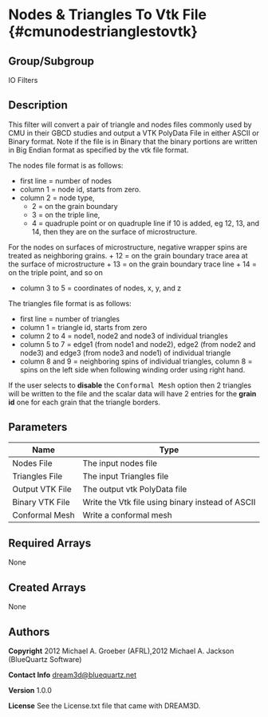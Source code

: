 Nodes & Triangles To Vtk File {#cmunodestrianglestovtk}
======

## Group/Subgroup ##
IO Filters

## Description ##
This filter will convert a pair of triangle and nodes files commonly used by
CMU in their GBCD studies and output a VTK PolyData File in either ASCII or
Binary format. Note if the file is in Binary that the binary portions are written
in Big Endian format as specified by the vtk file format.

The nodes file format is as follows:
-  first line = number of nodes
-  column 1 = node id, starts from zero.
-  column 2 = node type,
	+ 2 = on the grain boundary
	+ 3 = on the triple line,
	+ 4 = quadruple point or on quadruple line if 10 is added, eg 12, 13, and 14, then they are on the surface of microstructure.

For the nodes on surfaces of microstructure, negative wrapper spins are treated as neighboring grains.
	+ 12 = on the grain boundary trace area at the surface of microstructure
	+ 13 = on the grain boundary trace line
	+ 14 = on the triple point, and so on
-  column 3 to 5 = coordinates of nodes, x, y, and z


The triangles file format is as follows:

-  first line = number of triangles
-  column 1 = triangle id, starts from zero
-  column 2 to 4 = node1, node2 and node3 of individual triangles
-  column 5 to 7 = edge1 (from node1 and node2), edge2 (from node2 and node3) and edge3 (from node3 and node1) of individual triangle
-  column 8 and 9 = neighboring spins of individual triangles, column 8 = spins on the left side when following winding order using right hand.

If the user selects to __disable__ the <tt>Conformal Mesh</tt> option then 2
triangles will be written to the file and the scalar data will have 2 entries for
the __grain id__ one for each grain that the triangle borders.

## Parameters ## 

| Name | Type |
|------|------|
| Nodes File | The input nodes file |
| Triangles File | The input Triangles file |
| Output VTK File | The output vtk PolyData file |
| Binary VTK File | Write the Vtk file using binary instead of ASCII |
| Conformal Mesh | Write a conformal mesh |

## Required Arrays ##
None

## Created Arrays ##
None

## Authors ##

**Copyright** 2012 Michael A. Groeber (AFRL),2012 Michael A. Jackson (BlueQuartz Software)

**Contact Info** dream3d@bluequartz.net

**Version** 1.0.0

**License**  See the License.txt file that came with DREAM3D.



